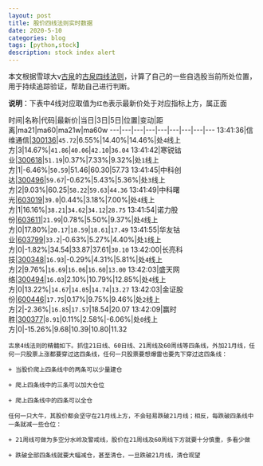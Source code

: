 ```yaml
---
layout: post
title: 股价四线法则实时数据
date: 2020-5-10
categories: blog
tags: [python,stock]
description: stock index alert
---
```



本文根据雪球大v[古泉](https://xueqiu.com/u/7148646888)的[古泉四线法则](https://xueqiu.com/7148646888/130498192)，计算了自己的一些自选股当前所处位置，用于持续追踪验证，帮助自己进行判断。

**说明**：下表中4线对应取值为`红色`表示最新价处于对应指标上方，属正面

时间|名称|代码|最新价|当日|3日|5日|位置|变动|距离|ma21|ma60|ma21w|ma60w
---|---|---|---|---|---|---|---|---
13:41:36|信维通信|[300136](https://xueqiu.com/S/SZ300136)|`45.72`|6.55%|14.40%|14.46%|处`4`线上方|3|14.67%|`41.86`|`40.06`|`42.10`|`36.04`
13:41:42|寒锐钴业|[300618](https://xueqiu.com/S/SZ300618)|`51.19`|0.37%|7.33%|9.32%|处`1`线上方|1|-6.46%|`50.59`|51.46|60.30|57.73
13:41:45|中科创达|[300496](https://xueqiu.com/S/SZ300496)|`59.67`|-0.62%|5.43%|5.36%|处`3`线上方|2|9.03%|60.25|`58.22`|`59.63`|`44.36`
13:41:49|中科曙光|[603019](https://xueqiu.com/S/SH603019)|`39.0`|0.44%|3.18%|7.00%|处`4`线上方|1|16.16%|`38.21`|`34.62`|`34.12`|`28.75`
13:41:54|诺力股份|[603611](https://xueqiu.com/S/SH603611)|`21.99`|0.78%|5.50%|9.37%|处`4`线上方|0|17.80%|`20.17`|`18.59`|`18.61`|`17.49`
13:41:55|华友钴业|[603799](https://xueqiu.com/S/SH603799)|`33.2`|-0.63%|5.27%|4.40%|处`1`线上方|0|-1.82%|34.54|33.87|37.61|`30.10`
13:42:00|长亮科技|[300348](https://xueqiu.com/S/SZ300348)|`16.93`|-0.29%|4.31%|5.81%|处`4`线上方|2|9.76%|`16.69`|`16.06`|`16.60`|`13.00`
13:42:03|盛天网络|[300494](https://xueqiu.com/S/SZ300494)|`16.03`|2.10%|10.79%|12.85%|处`4`线上方|0|13.22%|`14.67`|`14.05`|`14.74`|`13.27`
13:42:03|金证股份|[600446](https://xueqiu.com/S/SH600446)|`17.75`|0.17%|9.75%|9.46%|处`2`线上方|2|-2.36%|`16.85`|`17.57`|18.54|20.07
13:42:09|赢时胜|[300377](https://xueqiu.com/S/SZ300377)|`8.91`|0.11%|2.58%|-6.06%|处`0`线上方|0|-15.26%|9.68|10.39|10.80|11.32

```
古泉4线法则的精髓如下。抓住21日线、60日线、21周线及60周线等四条线，外加21月线，任何一只股票上涨都要穿过这四条线，任何一只股票要想爆雷也要先下穿过这四条线：

+ 当股价爬上四条线中的两条可以少量建仓

+ 爬上四条线中的三条可以加大仓位

+ 爬上四条线中的四条可以全仓

任何一只大牛，其股价都会坚守在21月线上方，不会轻易跌破21月线；相反，每跌破四条线中一条就减一些仓位：

+ 21周线可做为多空分水岭及警戒线，股价在21周线及60周线下方就要十分慎重，多看少做

+ 跌破全部四条线就要大幅减仓，甚至清仓，一旦跌破21月线，清仓观望
```